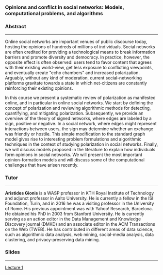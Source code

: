 ### Opinions and conflict in social networks: Models, computational problems, and algorithms

### Abstract
---
Online social networks are important venues of public discourse today, hosting the opinions of hundreds of millions of individuals. Social networks are often credited for providing a technological means to break information barriers and promote diversity and democracy. In practice, however, the opposite effect is often observed: users tend to favor content that agrees with their existing world-view, get less exposure to conflicting viewpoints, and eventually create "echo chambers" and increased polarization. Arguably, without any kind of moderation, current social-networking platforms gravitate towards a state in which net-citizens are constantly reinforcing their existing opinions.
  
In this course we present a systematic review of polarization as manifested online, and in particular in online social networks. We start by defining the concept of polarization and reviewing algorithmic methods for detecting, quantifying, and mitigating polarization. Subsequently, we provide an overview of the theory of signed networks, where edges are labeled by a sign, positive or negative. In a social network, where edges might represent interactions between users, the sign may determine whether an exchange was friendly or hostile. This simple modification to the standard graph model gives rise to interesting problem formulations and algorithmic techniques in the context of studying polarization in social networks. Finally, we will discuss models proposed in the literature to explain how individuals form opinions in social networks. We will present the most important opinion-formation models and will discuss some of the computational challenges that have arisen recently. 

### Tutor
---
**Aristides Gionis** is a WASP professor in KTH Royal Institute of Technology and adjunct professor in Aalto University. He is currently a fellow in the ISI Foundation, Turin, and in 2016 he was a visiting professor in the University of Rome. His previous appointment was with Yahoo! Research, Barcelona. He obtained his PhD in 2003 from Stanford University. He is currently serving as an action editor in the Data Management and Knowledge Discovery journal (DMKD) and an associate editor in the ACM Transactions on the Web (TWEB). He has contributed in different areas of data science, such as algorithmic data analysis, web mining, social-media analysis, data clustering, and privacy-preserving data mining. 

### Slides
---

[Lecture 1](https://github.com/aris-gionis/biss-2022-ocsn/blob/master/lecture-01.pdf)